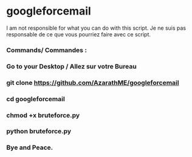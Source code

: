 # googleforcemail
I am not responsible for what you can do with this script.
Je ne suis pas responsable de ce que vous pourriez faire avec ce script.

### Commands/ Commandes :

### Go to your Desktop / Allez sur votre Bureau 

### git clone https://github.com/AzarathME/googleforcemail
### cd googleforcemail
### chmod +x bruteforce.py
### python bruteforce.py

### Bye and Peace.
